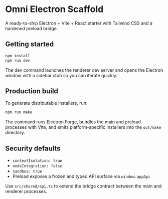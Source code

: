 # Omni Electron Scaffold

A ready-to-ship Electron + Vite + React starter with Tailwind CSS and a hardened preload bridge.

## Getting started

```bash
npm install
npm run dev
```

The dev command launches the renderer dev server and opens the Electron window with a sidebar stub so you can iterate quickly.

## Production build

To generate distributable installers, run:

```bash
npm run make
```

The command runs Electron Forge, bundles the main and preload processes with Vite, and emits platform-specific installers into the `out/make` directory.

## Security defaults

- `contextIsolation: true`
- `nodeIntegration: false`
- `sandbox: true`
- Preload exposes a frozen and typed API surface via `window.appApi`

Use `src/shared/api.ts` to extend the bridge contract between the main and renderer processes.
